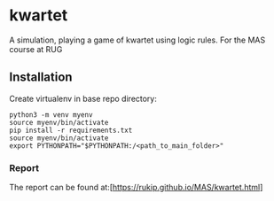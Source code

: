 # kwartet
A simulation, playing a game of kwartet using logic rules. For the MAS course at RUG

## Installation
Create virtualenv in base repo directory:
```
python3 -m venv myenv
source myenv/bin/activate
pip install -r requirements.txt
source myenv/bin/activate
export PYTHONPATH="$PYTHONPATH:/<path_to_main_folder>"
```
### Report
The report can be found at:[https://rukip.github.io/MAS/kwartet.html]
